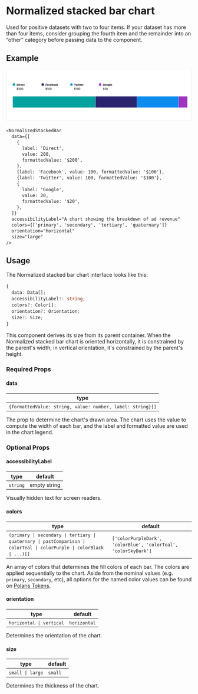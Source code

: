 # Normalized stacked bar chart

Used for positive datasets with two to four items. If your dataset has more than four items, consider grouping the fourth item and the remainder into an “other” category before passing data to the component.

## Example

<img src="normalized-stacked-bar-chart.png" alt="Normalized stacked bar chart example image" />

```tsx
<NormalizedStackedBar
  data={[
    {
      label: 'Direct',
      value: 200,
      formattedValue: '$200',
    },
    {label: 'Facebook', value: 100, formattedValue: '$100'},
    {label: 'Twitter', value: 100, formattedValue: '$100'},
    {
      label: 'Google',
      value: 20,
      formattedValue: '$20',
    },
  ]}
  accessibilityLabel="A chart showing the breakdown of ad revenue"
  colors={['primary', 'secondary', 'tertiary', 'quaternary']}
  orientation="horizontal"
  size="large"
/>
```

## Usage

The Normalized stacked bar chart interface looks like this:

```typescript
{
  data: Data[];
  accessibilityLabel?: string;
  colors?: Color[];
  orientation?: Orientation;
  size?: Size;
}
```

This component derives its size from its parent container. When the Normalized stacked bar chart is oriented horizontally, it is constrained by the parent's width; in vertical orientation, it's constrained by the parent's height.

### Required Props

#### data

| type                                                       |
| ---------------------------------------------------------- |
| `{formattedValue: string, value: number, label: string}[]` |

The prop to determine the chart's drawn area. The chart uses the value to compute the width of each bar, and the label and formatted value are used in the chart legend.

### Optional Props

#### accessibilityLabel

| type     | default      |
| -------- | ------------ |
| `string` | empty string |

Visually hidden text for screen readers.

#### colors

| type                                                                                                                    | default                                                         |
| ----------------------------------------------------------------------------------------------------------------------- | --------------------------------------------------------------- |
| `(primary \| secondary \| tertiary \| quaternary \| pastComparison \| colorTeal \| colorPurple \| colorBlack \| ...)[]` | `['colorPurpleDark', 'colorBlue', 'colorTeal', 'colorSkyDark']` |

An array of colors that determines the fill colors of each bar. The colors are applied sequentially to the chart. Aside from the nominal values (e.g. `primary`, `secondary`, etc), all options for the named color values can be found on [Polaris Tokens](https://shopify.github.io/polaris-tokens/).

#### orientation

| type                     | default      |
| ------------------------ | ------------ |
| `horizontal \| vertical` | `horizontal` |

Determines the orientation of the chart.

#### size

| type             | default |
| ---------------- | ------- |
| `small \| large` | `small` |

Determines the thickness of the chart.
